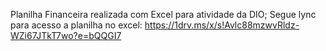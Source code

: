 Planilha Financeira realizada com Excel para atividade da DIO;
Segue lync para acesso a planilha no excel: https://1drv.ms/x/s!Avlc88mzwvRldz-WZi67JTkT7wo?e=bQQGI7
